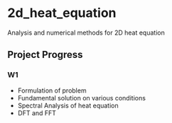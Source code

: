 # 2d_heat_equation
Analysis and numerical methods for 2D heat equation

## Project Progress

### W1
- Formulation of problem
- Fundamental solution on various conditions
- Spectral Analysis of heat equation
- DFT and FFT